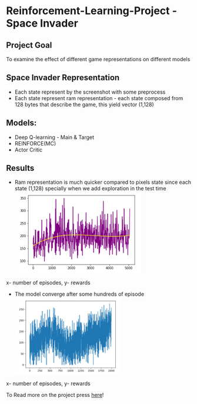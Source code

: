 # Reinforcement-Learning-Project - Space Invader

## Project Goal
To examine the effect of different game representations on different models

## Space  Invader Representation
 - Each state represent by the screenshot with some preprocess
 - Each state represent ram representation - each state composed from 128 bytes that describe the game, this yield vector (1,128)

## Models:
 - Deep Q-learning - Main & Target
 - REINFORCE(MC)
 - Actor Critic

## Results
 - Ram representation is much quicker compared to pixels state since each state (1,128) specially when we add exploration in the test time
   ![exploration-test-time.PNG](Results/exploration-test-time.PNG)

x- number of episodes, y- rewards 

 - The model converge after some hundreds of episode   
   ![](Results/ram-reprsentation.png)


x- number of episodes, y- rewards
   
To Read more on the project press [here](https://docs.google.com/presentation/d/10AqDZIxma_S2JroKJRLLqhP9dijU-_V-Q8RoQvU_Eus/edit#slide=id.g12ef171e761_0_5)! 
